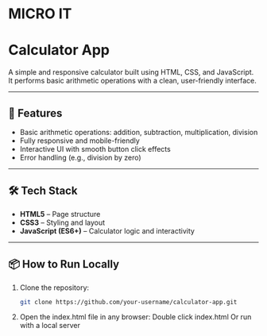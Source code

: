# MICRO IT

# Calculator App

A simple and responsive calculator built using HTML, CSS, and JavaScript. It performs basic arithmetic operations with a clean, user-friendly interface.

---

## 🚀 Features

- Basic arithmetic operations: addition, subtraction, multiplication, division  
- Fully responsive and mobile-friendly  
- Interactive UI with smooth button click effects  
- Error handling (e.g., division by zero)

---

## 🛠 Tech Stack

- **HTML5** – Page structure  
- **CSS3** – Styling and layout  
- **JavaScript (ES6+)** – Calculator logic and interactivity

---

## 📦 How to Run Locally

1. Clone the repository:
   ```bash
   git clone https://github.com/your-username/calculator-app.git
2. Open the index.html file in any browser:
   Double click index.html
   Or run with a local server
